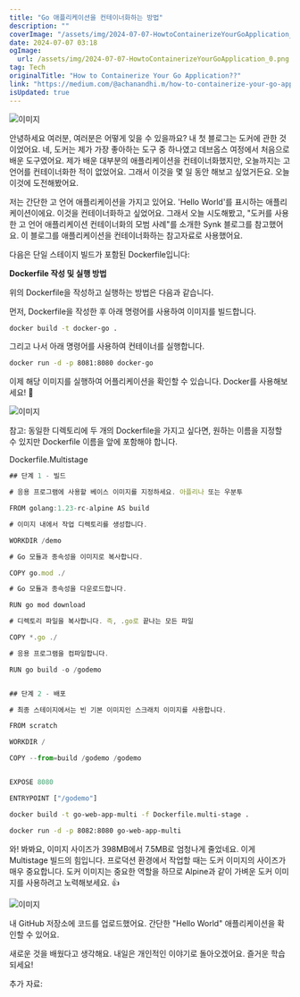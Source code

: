 ```yaml
---
title: "Go 애플리케이션을 컨테이너화하는 방법"
description: ""
coverImage: "/assets/img/2024-07-07-HowtoContainerizeYourGoApplication_0.png"
date: 2024-07-07 03:18
ogImage: 
  url: /assets/img/2024-07-07-HowtoContainerizeYourGoApplication_0.png
tag: Tech
originalTitle: "How to Containerize Your Go Application??"
link: "https://medium.com/@achanandhi.m/how-to-containerize-your-go-application-cecdf17faabe"
isUpdated: true
---
```





![이미지](/assets/img/2024-07-07-HowtoContainerizeYourGoApplication_0.png)

안녕하세요 여러분, 여러분은 어떻게 잊을 수 있을까요? 내 첫 블로그는 도커에 관한 것이었어요. 네, 도커는 제가 가장 좋아하는 도구 중 하나였고 데브옵스 여정에서 처음으로 배운 도구였어요. 제가 배운 대부분의 애플리케이션을 컨테이너화했지만, 오늘까지는 고 언어를 컨테이너화한 적이 없었어요. 그래서 이것을 몇 일 동안 해보고 싶었거든요. 오늘 이것에 도전해봤어요.

저는 간단한 고 언어 애플리케이션을 가지고 있어요. 'Hello World'를 표시하는 애플리케이션이에요. 이것을 컨테이너화하고 싶었어요. 그래서 오늘 시도해봤고, "도커를 사용한 고 언어 애플리케이션 컨테이너화의 모범 사례"를 소개한 Synk 블로그를 참고했어요. 이 블로그를 애플리케이션을 컨테이너화하는 참고자료로 사용했어요.

다음은 단일 스테이지 빌드가 포함된 Dockerfile입니다:

<div class="content-ad"></div>

**Dockerfile 작성 및 실행 방법**

위의 Dockerfile을 작성하고 실행하는 방법은 다음과 같습니다.

먼저, Dockerfile을 작성한 후 아래 명령어를 사용하여 이미지를 빌드합니다.

```bash
docker build -t docker-go .
```

그리고 나서 아래 명령어를 사용하여 컨테이너를 실행합니다.

```bash
docker run -d -p 8081:8080 docker-go
```

이제 해당 이미지를 실행하여 어플리케이션을 확인할 수 있습니다. Docker를 사용해보세요! 🚀

<div class="content-ad"></div>


![이미지](/assets/img/2024-07-07-HowtoContainerizeYourGoApplication_1.png)

참고: 동일한 디렉토리에 두 개의 Dockerfile을 가지고 싶다면, 원하는 이름을 지정할 수 있지만 Dockerfile 이름을 앞에 포함해야 합니다.

Dockerfile.Multistage

```js
## 단계 1 - 빌드

# 응용 프로그램에 사용할 베이스 이미지를 지정하세요. 아플리나 또는 우분투

FROM golang:1.23-rc-alpine AS build

# 이미지 내에서 작업 디렉토리를 생성합니다.

WORKDIR /demo

# Go 모듈과 종속성을 이미지로 복사합니다.

COPY go.mod ./

# Go 모듈과 종속성을 다운로드합니다.

RUN go mod download

# 디렉토리 파일을 복사합니다. 즉, .go로 끝나는 모든 파일

COPY *.go ./

# 응용 프로그램을 컴파일합니다.

RUN go build -o /godemo


## 단계 2 - 배포

# 최종 스테이지에서는 빈 기본 이미지인 스크래치 이미지를 사용합니다.

FROM scratch

WORKDIR /

COPY --from=build /godemo /godemo


EXPOSE 8080

ENTRYPOINT ["/godemo"]
```

<div class="content-ad"></div>

```bash
docker build -t go-web-app-multi -f Dockerfile.multi-stage .
```

```bash
docker run -d -p 8082:8080 go-web-app-multi
```

와! 봐봐요, 이미지 사이즈가 398MB에서 7.5MB로 엄청나게 줄었네요. 이게 Multistage 빌드의 힘입니다. 프로덕션 환경에서 작업할 때는 도커 이미지의 사이즈가 매우 중요합니다. 도커 이미지는 중요한 역할을 하므로 Alpine과 같이 가벼운 도커 이미지를 사용하려고 노력해보세요. 👍


<div class="content-ad"></div>

![이미지](/assets/img/2024-07-07-HowtoContainerizeYourGoApplication_2.png)

내 GitHub 저장소에 코드를 업로드했어요. 간단한 "Hello World" 애플리케이션을 확인할 수 있어요. 

새로운 것을 배웠다고 생각해요. 내일은 개인적인 이야기로 돌아오겠어요. 즐거운 학습되세요!

추가 자료: